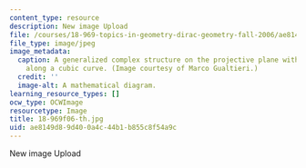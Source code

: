 ```yaml
---
content_type: resource
description: New image Upload
file: /courses/18-969-topics-in-geometry-dirac-geometry-fall-2006/ae8149d89d400a4c44b1b855c8f54a9c_18-969f06-th.jpg
file_type: image/jpeg
image_metadata:
  caption: A generalized complex structure on the projective plane with type change
    along a cubic curve. (Image courtesy of Marco Gualtieri.)
  credit: ''
  image-alt: A mathematical diagram.
learning_resource_types: []
ocw_type: OCWImage
resourcetype: Image
title: 18-969f06-th.jpg
uid: ae8149d8-9d40-0a4c-44b1-b855c8f54a9c
---
```

New image Upload

